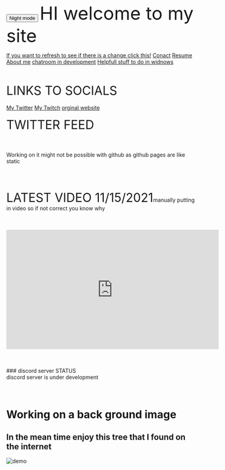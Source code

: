 
<html>
<body>
<button type="button" onclick="myFunction()">Night mode</button>

<script>
function myFunction() {
  document.body.style.backgroundColor = "black";
document.body.style.color = "Blue"
} 

 </script>
</body>
</html>


<html>
      <font size="+5">HI welcome to my site</font>
<p>
<html>
<body>

<a href="https://github.com/Neverlivedordied/Neverlivedordied.github.io/edit/gh-pages/index.md">If you want to refresh to see if there is a change click this!</a>
    <a href="https://neverlivedordied.github.io/contact.github.io/index.html">Conact</a>
    <a href="https://neverlivedordied.github.io/resume/index.html">Resume</a>
    <a href="https://neverlivedordied.github.io/About-Me/index.html">About me</a>
             <a href="https://neverlivedordied.github.io/chatroom/index.html"> chatroom in development</a>
    <a href="https://neverlivedordied.github.io/HELPFULL-STUFF">Helpfull stuff to do in widnows </a>
</body>
</html>

</body>
</html>  
<br>
<br>
   <font size="+3">LINKS TO SOCIALS</font> <br>
<br>
<html>
<body>
<a href="https//twitter.com/neverlivedied">My Twitter</a>
    <a href="https://www.twitch.tv/theminebrothers3">My Twitch</a>
    <a href="https://www.eurofan740.wixsite.com/website">orginal website</a>
<br>
    <br>
    <font size="+3">TWITTER FEED</font><br>
    <br>
    <br>
<br>
Working on it
might not be possible with github as github pages are like static<br>
<br>
   <br>
<br>
<br>
 <font size="+3">LATEST VIDEO 11/15/2021</font
 <font size="+1">manually putting in video so if not correct you know why</font><br>
<br>
<br>
<p align="(center)">
<iframe width="560" height="315" src="https://www.youtube.com/embed/_pz0oXEuMo8" title="YouTube video player" frameborder="0" allow="accelerometer; autoplay; clipboard-write; encrypted-media; gyroscope; picture-in-picture" allowfullscreen></iframe>
</p>
<br>
<br>
### discord server STATUS<br>
discord server is under development <br>
<br>
<br>
<body>
  <div>
  <h1> Working on a back ground image </h1>
   <h2>In the mean time enjoy this tree that I found on the internet</h2>
   <img src="https://neverlivedordied.github.io/images/4.jpg" alt="demo">
  
  <div>
<br>
   
   
   
   
    





<p>
